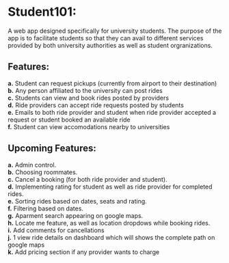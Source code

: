 # Student101:

A web app designed specifically for university students. The purpose of the app is to facilitate students so that they can avail to different services provided by both university authorities as well as student orgranizations.

## Features:
__a.__ Student can request pickups (currently from airport to their destination)<br>
__b.__ Any person affiliated to the university can post rides<br>
__c.__ Students can view and book rides posted by providers<br>
__d.__ Ride providers can accept ride requests posted by students<br>
__e.__ Emails to both ride provider and student when ride provider accepted a request or student booked an available ride<br>
__f.__ Student can view accomodations nearby to universities<br>

## Upcoming Features:

__a.__ Admin control.<br>
__b.__ Choosing roommates.<br>
__c.__ Cancel a booking (for both ride provider and student).<br>
__d.__ Implementing rating for student as well as ride provider for completed rides.<br>
__e.__ Sorting rides based on dates, seats and rating.<br>
__f.__ Filtering based on dates.<br>
__g.__ Aparment search appearing on google maps.<br>
__h.__ Locate me feature, as well as location dropdows while booking rides.<br>
__i.__ Add comments for cancellations<br>
__j.__ 1 view ride details on dashboard which will shows the complete path on google maps<br>
__k.__ Add pricing section if any provider wants to charge<br>
